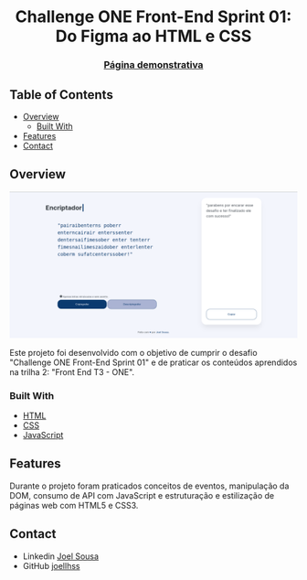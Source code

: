 <h1 align="center">Challenge ONE Front-End Sprint 01: Do Figma ao HTML e CSS</h1>

<div align="center">
  <h3>
    <a href="https://joellhss.github.io/challenge-one-sprint-01/">
        Página demonstrativa
    </a>
  </h3>
</div>

## Table of Contents

- [Overview](#overview)
  - [Built With](#built-with)
- [Features](#features)
- [Contact](#contact)

<!-- OVERVIEW -->

## Overview

![screenshot](https://github.com/joellhss/challenge-one-sprint-01/blob/main/assets/Captura%20de%20tela%20de%202022-08-08%2019-10-54.png?raw=true)

Este projeto foi desenvolvido com o objetivo de cumprir o desafio "Challenge ONE Front-End Sprint 01" e de praticar os conteúdos aprendidos na trilha 2: "Front End T3 - ONE".

### Built With

<!-- This section should list any major frameworks that you built your project using. Here are a few examples.-->

- [HTML](#)
- [CSS](#)
- [JavaScript](#)

## 

## Features

<!-- List the features of your application or follow the template. Don't share the figma file here :) -->

Durante o projeto foram praticados conceitos de eventos, manipulação da DOM, consumo de API com JavaScript e estruturação e estilização de páginas web com HTML5 e CSS3.

## Contact

- Linkedin [Joel Sousa](https://www.linkedin.com/in/joel-h-sousa/)
- GitHub [joellhss](https://github.com/joellhss)
